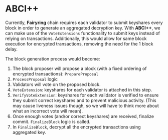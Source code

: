 <!-- --- -->
<!-- sidebar_position: 5 -->
<!-- --- -->

# ABCI++

Currently, **Fairyring** chain requires each validator to submit keyshares every block in order to generate an aggregated decryption key.
With **ABCI++**, we can make use of the `VoteExtensions` functionality to submit keys instead of relying on transactions.
Additionally, this would allow for same block execution for encrypted transactions, removing the need for the 1 block delay.

The block generation process would become:

1. The block proposer will propose a block (with a fixed ordering of encrypted transactions): `PrepareProposal`
2. `ProcessProposal` logic
3. Validators will vote on the proposed block.
4. `VoteExtension`: keyshares for each validator is attached in this step.
5. `VerifyVoteExtension`: keyshares for each validator is verified to ensure they submit correct keyshares and to prevent malicious activity. (This may cause liveness issues though, so we will have to think more about what an incorrect vote will mean).
6. Once enough votes (and/or correct keyshares) are received, finalize commit. `FinalizeBlock` logic is called.
7. In `FinalizeBlock`, decrypt all the encrypted transactions using aggregated key.
